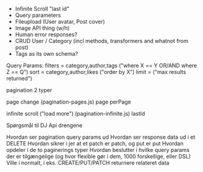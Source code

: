 - Infinite Scroll "last id"
- Query parameters
- Fileupload (User avatar, Post cover)
- Image API thing (w/h)
- Human error responses?
- CRUD User / Category (incl methods, transformers and whatnot from post)
- Tags as its own schema?

Query Params:
filters 	= category,author,tags ("where X == Y OR/AND where Z == Q")
sort		= category,author,likes ("order by X")
limit		= ("max results returned")

pagination
2 typer

page change (pagination-pages.js)
	page
	perPage

infinite scroll ("load more") (pagination-infinite.js)
	lastId
		
			
Spørgsmål til DJ Api drengene

Hvordan ser pagination query params ud
Hvordan ser response data ud i et DELETE
Hvordan sikrer i jer at et patch er patch, og put er put
Hvordan opdeler i de to paginerings typer
Hvordan beslutter i hvilke query params der er tilgængelige (og hvor flexible gør i dem, 1000 forskellige, eller DSL)
Ville i normalt, i eks. CREATE/PUT/PATCH returnere relateret data
